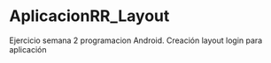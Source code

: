# AplicacionRR_Layout
Ejercicio semana 2 programacion Android. Creación layout login para aplicación
